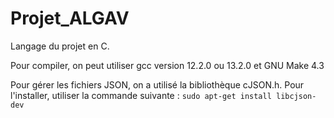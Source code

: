 # Projet_ALGAV

Langage du projet en C.

Pour compiler, on peut utiliser gcc version 12.2.0 ou 13.2.0 et GNU Make 4.3

Pour gérer les fichiers JSON, on a utilisé la bibliothèque cJSON.h.
Pour l'installer, utiliser la commande suivante :
```sudo apt-get install libcjson-dev```
